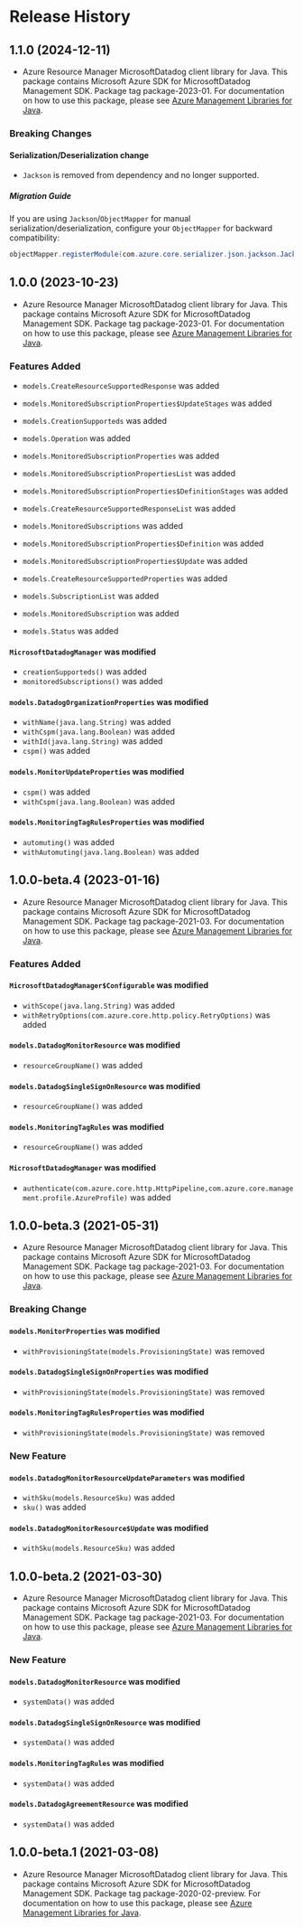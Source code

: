 # Release History

## 1.1.0 (2024-12-11)

- Azure Resource Manager MicrosoftDatadog client library for Java. This package contains Microsoft Azure SDK for MicrosoftDatadog Management SDK.  Package tag package-2023-01. For documentation on how to use this package, please see [Azure Management Libraries for Java](https://aka.ms/azsdk/java/mgmt).

### Breaking Changes

#### Serialization/Deserialization change

- `Jackson` is removed from dependency and no longer supported.

##### Migration Guide

If you are using `Jackson`/`ObjectMapper` for manual serialization/deserialization, configure your `ObjectMapper` for backward compatibility:
```java
objectMapper.registerModule(com.azure.core.serializer.json.jackson.JacksonJsonProvider.getJsonSerializableDatabindModule());
```

## 1.0.0 (2023-10-23)

- Azure Resource Manager MicrosoftDatadog client library for Java. This package contains Microsoft Azure SDK for MicrosoftDatadog Management SDK.  Package tag package-2023-01. For documentation on how to use this package, please see [Azure Management Libraries for Java](https://aka.ms/azsdk/java/mgmt).

### Features Added

* `models.CreateResourceSupportedResponse` was added

* `models.MonitoredSubscriptionProperties$UpdateStages` was added

* `models.CreationSupporteds` was added

* `models.Operation` was added

* `models.MonitoredSubscriptionProperties` was added

* `models.MonitoredSubscriptionPropertiesList` was added

* `models.MonitoredSubscriptionProperties$DefinitionStages` was added

* `models.CreateResourceSupportedResponseList` was added

* `models.MonitoredSubscriptions` was added

* `models.MonitoredSubscriptionProperties$Definition` was added

* `models.MonitoredSubscriptionProperties$Update` was added

* `models.CreateResourceSupportedProperties` was added

* `models.SubscriptionList` was added

* `models.MonitoredSubscription` was added

* `models.Status` was added

#### `MicrosoftDatadogManager` was modified

* `creationSupporteds()` was added
* `monitoredSubscriptions()` was added

#### `models.DatadogOrganizationProperties` was modified

* `withName(java.lang.String)` was added
* `withCspm(java.lang.Boolean)` was added
* `withId(java.lang.String)` was added
* `cspm()` was added

#### `models.MonitorUpdateProperties` was modified

* `cspm()` was added
* `withCspm(java.lang.Boolean)` was added

#### `models.MonitoringTagRulesProperties` was modified

* `automuting()` was added
* `withAutomuting(java.lang.Boolean)` was added

## 1.0.0-beta.4 (2023-01-16)

- Azure Resource Manager MicrosoftDatadog client library for Java. This package contains Microsoft Azure SDK for MicrosoftDatadog Management SDK.  Package tag package-2021-03. For documentation on how to use this package, please see [Azure Management Libraries for Java](https://aka.ms/azsdk/java/mgmt).

### Features Added

#### `MicrosoftDatadogManager$Configurable` was modified

* `withScope(java.lang.String)` was added
* `withRetryOptions(com.azure.core.http.policy.RetryOptions)` was added

#### `models.DatadogMonitorResource` was modified

* `resourceGroupName()` was added

#### `models.DatadogSingleSignOnResource` was modified

* `resourceGroupName()` was added

#### `models.MonitoringTagRules` was modified

* `resourceGroupName()` was added

#### `MicrosoftDatadogManager` was modified

* `authenticate(com.azure.core.http.HttpPipeline,com.azure.core.management.profile.AzureProfile)` was added

## 1.0.0-beta.3 (2021-05-31)

- Azure Resource Manager MicrosoftDatadog client library for Java. This package contains Microsoft Azure SDK for MicrosoftDatadog Management SDK.  Package tag package-2021-03. For documentation on how to use this package, please see [Azure Management Libraries for Java](https://aka.ms/azsdk/java/mgmt).

### Breaking Change

#### `models.MonitorProperties` was modified

* `withProvisioningState(models.ProvisioningState)` was removed

#### `models.DatadogSingleSignOnProperties` was modified

* `withProvisioningState(models.ProvisioningState)` was removed

#### `models.MonitoringTagRulesProperties` was modified

* `withProvisioningState(models.ProvisioningState)` was removed

### New Feature

#### `models.DatadogMonitorResourceUpdateParameters` was modified

* `withSku(models.ResourceSku)` was added
* `sku()` was added

#### `models.DatadogMonitorResource$Update` was modified

* `withSku(models.ResourceSku)` was added

## 1.0.0-beta.2 (2021-03-30)

- Azure Resource Manager MicrosoftDatadog client library for Java. This package contains Microsoft Azure SDK for MicrosoftDatadog Management SDK.  Package tag package-2021-03. For documentation on how to use this package, please see [Azure Management Libraries for Java](https://aka.ms/azsdk/java/mgmt).

### New Feature

#### `models.DatadogMonitorResource` was modified

* `systemData()` was added

#### `models.DatadogSingleSignOnResource` was modified

* `systemData()` was added

#### `models.MonitoringTagRules` was modified

* `systemData()` was added

#### `models.DatadogAgreementResource` was modified

* `systemData()` was added

## 1.0.0-beta.1 (2021-03-08)

- Azure Resource Manager MicrosoftDatadog client library for Java. This package contains Microsoft Azure SDK for MicrosoftDatadog Management SDK.  Package tag package-2020-02-preview. For documentation on how to use this package, please see [Azure Management Libraries for Java](https://aka.ms/azsdk/java/mgmt).

